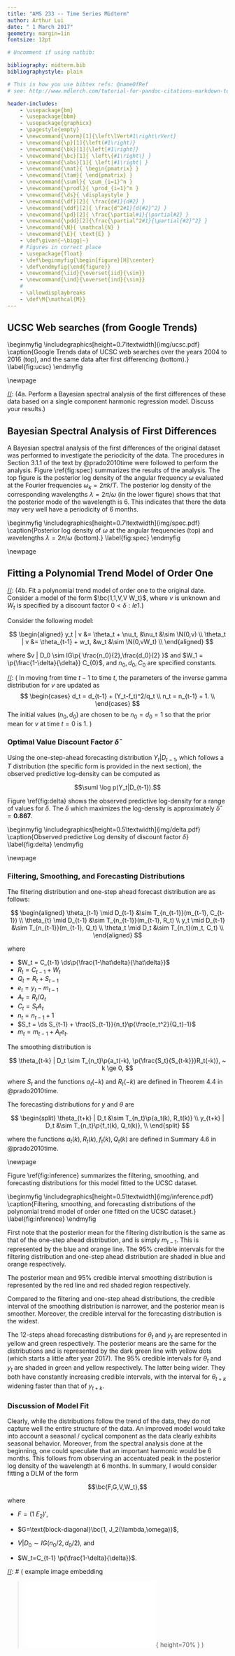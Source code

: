 ```yaml
---
title: "AMS 233 -- Time Series Midterm"
author: Arthur Lui
date: " 1 March 2017"
geometry: margin=1in
fontsize: 12pt

# Uncomment if using natbib:

bibliography: midterm.bib
bibliographystyle: plain 

# This is how you use bibtex refs: @nameOfRef
# see: http://www.mdlerch.com/tutorial-for-pandoc-citations-markdown-to-latex.html

header-includes: 
    - \usepackage{bm}
    - \usepackage{bbm}
    - \usepackage{graphicx}
    - \pagestyle{empty}
    - \newcommand{\norm}[1]{\left\lVert#1\right\rVert}
    - \newcommand{\p}[1]{\left(#1\right)}
    - \newcommand{\bk}[1]{\left[#1\right]}
    - \newcommand{\bc}[1]{ \left\{#1\right\} }
    - \newcommand{\abs}[1]{ \left|#1\right| }
    - \newcommand{\mat}{ \begin{pmatrix} }
    - \newcommand{\tam}{ \end{pmatrix} }
    - \newcommand{\suml}{ \sum_{i=1}^n }
    - \newcommand{\prodl}{ \prod_{i=1}^n }
    - \newcommand{\ds}{ \displaystyle }
    - \newcommand{\df}[2]{ \frac{d#1}{d#2} }
    - \newcommand{\ddf}[2]{ \frac{d^2#1}{d{#2}^2} }
    - \newcommand{\pd}[2]{ \frac{\partial#1}{\partial#2} }
    - \newcommand{\pdd}[2]{\frac{\partial^2#1}{\partial{#2}^2} }
    - \newcommand{\N}{ \mathcal{N} }
    - \newcommand{\E}{ \text{E} }
    - \def\given{~\bigg|~}
    # Figures in correct place
    - \usepackage{float}
    - \def\beginmyfig{\begin{figure}[H]\center}
    - \def\endmyfig{\end{figure}}
    - \newcommand{\iid}{\overset{iid}{\sim}}
    - \newcommand{\ind}{\overset{ind}{\sim}}
    #
    - \allowdisplaybreaks
    - \def\M{\mathcal{M}}
---
```


## UCSC Web searches (from Google Trends)

\beginmyfig
\includegraphics[height=0.7\textwidth]{img/ucsc.pdf}
\caption{Google Trends data of UCSC web searches over the years 2004 to 2016
(top), and the same data after first differencing (bottom).}
\label{fig:ucsc}
\endmyfig

\newpage

[//]: (4a. Perform a Bayesian spectral analysis of the first differences of
           these data based on a single component harmonic regression model. 
           Discuss your results.) 

## Bayesian Spectral Analysis of First Differences

A Bayesian spectral analysis of the first differences of the original dataset
was performed to investigate the periodicity of the data. The procedures 
in Section 3.1.1 of the text by @prado2010time were followed to perform
the analysis. Figure \ref{fig:spec} summarizes the results of the analysis.
The top figure is the posterior log density of the angular frequency $\omega$ 
evaluated at the Fourier frequencies $\omega_k = 2\pi k/T$. The 
posterior log density of the corresponding wavelengths $\lambda = 2\pi / \omega$
(in the lower figure) shows that that the posterior mode of the wavelength
is 6. This indicates that there the data may very well have a periodicity of 
6 months.

\beginmyfig
\includegraphics[height=0.7\textwidth]{img/spec.pdf}
\caption{Posterior log density of $\omega$ at the angular frequencies (top) and wavelengths $\lambda = 2\pi/\omega$ (bottom).}
\label{fig:spec}
\endmyfig

\newpage

## Fitting a Polynomial Trend Model of Order One

[//]: (4b. Fit a polynomial trend model of order one to the original date.
           Consider a model of the form $\bc{1,1,V,V W_t}$, where $v$ is unknown 
           and $W_t$ is specified by a discount factor $0<\delta:le1$.)

Consider the following model:

$$
\begin{aligned}
y_t      | v &= \theta_t + \nu_t,    &\nu_t &\sim \N(0,v)  \\
\theta_t | v &= \theta_{t-1} + w_t,  &w_t &\sim \N(0,vW_t) \\
\end{aligned}
$$

where $v | D_0 \sim IG\p{ \frac{n_0}{2},\frac{d_0}{2} }$ and $W_1 = \p{\frac{1-\delta}{\delta}} C_{0}$, and $n_0,d_0,C_0$ are specified constants.


[//]: (
In moving from time $t-1$ to time $t$, the parameters of the inverse gamma 
distribution for $v$ are updated as 
$$
\begin{cases}
d_t = d_{t-1} + (Y_t-f_t)^2/q_t \\
n_t = n_{t-1} + 1. \\
\end{cases}
$$
The initial values $(n_0,d_0)$ are chosen to be $n_0=d_0=1$ so that the prior mean
for $v$ at time $t=0$ is 1.
)

### Optimal Value Discount Factor $\hat\delta$

Using the one-step-ahead forecasting distribution $Y_t | D_{t-1}$, which follows a
$T$ distribution (the specific form is provided in the next section), the 
observed predictive log-density can be computed as 

$$\suml \log p(Y_t|D_{t-1}).$$

Figure \ref{fig:delta} shows the observed predictive log-density for a range
of values for $\delta$. The $\delta$ which maximizes the log-density is 
approximately $\hat\delta = \bm{0.867}$.

\beginmyfig
\includegraphics[height=0.5\textwidth]{img/delta.pdf}
\caption{Observed predictive Log density of discount factor $\delta$}
\label{fig:delta}
\endmyfig

\newpage

### Filtering, Smoothing, and Forecasting Distributions

The filtering distribution and one-step ahead forecast distribution are
as follows:

$$
\begin{aligned}
\theta_{t-1} \mid D_{t-1} &\sim T_{n_{t-1}}(m_{t-1}, C_{t-1}) \\
\theta_{t} \mid D_{t-1} &\sim T_{n_{t-1}}(m_{t-1}, R_t) \\
y_t \mid D_{t-1} &\sim T_{n_{t-1}}(m_{t-1}, Q_t) \\
\theta_t \mid D_t &\sim T_{n_t}(m_t, C_t) \\
\end{aligned}
$$

where 

- $W_t = C_{t-1} \ds\p{\frac{1-\hat\delta}{\hat\delta}}$
- $R_t = C_{t-1} + W_t$
- $Q_t = R_t + S_{t-1}$
- $e_t = y_t - m_{t-1}$
- $A_t = R_t / Q_t$
- $C_t = S_t A_t$
- $n_t = n_{t-1} + 1$
- $S_t = \ds S_{t-1} + \frac{S_{t-1}}{n_t}\p{\frac{e_t^2}{Q_t}-1}$
- $m_t = m_{t-1} + A_te_t$.


The smoothing distribution is

$$
\theta_{t-k} | D_t \sim T_{n_t}\p{a_t(-k), \p{\frac{S_t}{S_{t-k}}}R_t(-k)}, ~ k \ge 0,
$$

where $S_t$ and the functions $a_t(-k)$ and $R_t(-k)$ are defined in Theorem 4.4 in 
@prado2010time.

The forecasting distributions for $y$ and $\theta$ are

$$
\begin{split}
\theta_{t+k} | D_t &\sim T_{n_t}\p{a_t(k), R_t(k)} \\
y_{t+k} | D_t &\sim T_{n_t}\p{f_t(k), Q_t(k)}, \\
\end{split}
$$

where the functions $a_t(k), R_t(k), f_t(k), Q_t(k)$ are defined in 
Summary 4.6 in @prado2010time.

\newpage

Figure \ref{fig:inference} summarizes the filtering, smoothing, and forecasting 
distributions for this model fitted to the UCSC dataset.

\beginmyfig
\includegraphics[height=0.5\textwidth]{img/inference.pdf}
\caption{Filtering, smoothing, and forecasting distributions of the polynomial trend model of order one fitted on the UCSC dataset.}
\label{fig:inference}
\endmyfig

First note that the posterior mean for the filtering distribution is the same
as that of the one-step ahead distribution, and is simply $m_{t-1}$. This is 
represented by the blue and orange line. The 95% credible intervals for the
filtering distribution and one-step ahead distribution are shaded in blue and
orange respectively.

The posterior mean and 95% credible interval smoothing distribution is represented
by the red line and red shaded region respectively. 

Compared to the filtering and one-step ahead distributions, the credible
interval of the smoothing distribution is narrower, and the posterior mean is
smoother. Moreover, the credible interval for the forecasting distribution
is the widest.

The 12-steps ahead forecasting distributions for $\theta_t$ and $y_t$ are
represented in yellow and green respectively. The posterior means are the same
for the distributions and is represented by the dark green line with yellow dots
(which starts a little after year 2017). The 95% credible intervals for 
$\theta_t$ and $y_t$ are shaded in green and yellow respectively. The latter 
being wider. They both have constantly increasing credible intervals, with the 
interval for $\theta_{t+k}$ widening faster than that of $y_{t+k}$.


### Discussion of Model Fit

Clearly, while the distributions follow the trend of the data, they do not
capture well the entire structure of the data. An improved model would take
into account a seasonal / cyclical component as the data clearly exhibits
seasonal behavior.  Moreover, from the spectral analysis done at the beginning,
one could speculate that an important harmonic would be 6 months. This follows
from observing an accentuated peak in the posterior log density of the
wavelength at 6 months. In summary, I would consider fitting a DLM of the form 

$$\bc{F,G,V,W_t},$$

where

- $F=(1~E_2)'$, 

- $G=\text{block-diagonal}\bc{1, J_2(\lambda,\omega)}$, 

- $V | D_0 \sim IG(n_0/2,d_0/2)$, and 

- $W_t=C_{t-1} \p{\frac{1-\delta}{\delta}}$.



[//]: # ( example image embedding
\beginmyfig
\includegraphics[height=0.5\textwidth]{path/to/img/img.pdf}
\caption{some caption}
\label{fig:mylabel}
% reference by: \ref{fig:mylabel}
\endmyfig
)
[//]: # ( example image embedding
> ![some caption.\label{mylabel}](path/to/img/img.pdf){ height=70% }
)

[//]: # ( example two figs side-by-side
\begin{figure*}
  \begin{minipage}{.45\linewidth}
    \centering \includegraphics[height=1\textwidth]{img1.pdf}
    \caption{some caption}
    \label{fig:myLabel1}
  \end{minipage}\hfill
  \begin{minipage}{.45\linewidth}
    \centering \includegraphics[height=1\textwidth]{img2.pdf}
    \caption{some caption}
    \label{fig:myLabel2}
  \end{minipage}
\end{figure*}
)


[//]: # (Footnotes:)



